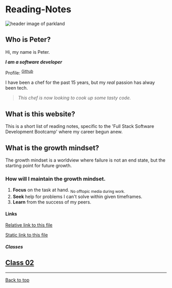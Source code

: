 # Reading-Notes

![header image of parkland](https://media.discordapp.net/attachments/914902361246416966/915747141023068180/unknown.png)

## Who is Peter?

Hi, my name is Peter. 

***I am a software developer***

Profile: <SUP>[Github](https://github.com/AddPCB)</SUP>

I have been a chef for the past 15 years, but my *real* passion has alway been tech.

> *This chef is now looking to cook up some tasty code.*

## What is this website?

This is a short list of reading notes, specific to the 'Full Stack Software Development Bootcamp' where my career begun anew.

## What is the growth mindset?

The growth mindset is a worldview where failure is not an end state, but the starting point for future growth.

### How will I maintain the growth mindset.

1. **Focus** on the task at hand. <SUB>No offtopic media during work.</SUB>
2. **Seek** help for problems I can't solve within given timeframes.
3. **Learn** from the success of my peers.

#### Links

[Relative link to this file](README.md)

[Static link to this file](https://addpcb.github.io/reading-notes/README.md)

##### Classes

## [Class 02](class-02.md)

---

[Back to top](#)
